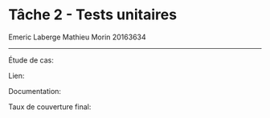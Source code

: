 # Tâche 2 - Tests unitaires

Emeric Laberge
Mathieu Morin 20163634

---

Étude de cas:

Lien:

Documentation:

Taux de couverture final:
